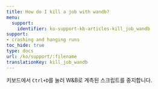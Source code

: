 ```yaml
---
title: How do I kill a job with wandb?
menu:
  support:
    identifier: ko-support-kb-articles-kill_job_wandb
support:
- crashing and hanging runs
toc_hide: true
type: docs
url: /ko/support/:filename
translationKey: kill_job_wandb
---
```

키보드에서 `Ctrl+D`를 눌러 W&B로 계측된 스크립트를 중지합니다.
